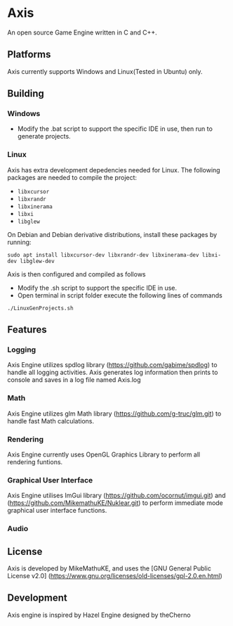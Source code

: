 # Axis
An open source Game Engine written in C and C++.

## Platforms
Axis currently supports Windows and Linux(Tested in Ubuntu) only.

## Building

### Windows
- Modify the .bat script to support the specific IDE in use, then run to generate projects.

### Linux
Axis has extra development depedencies needed for Linux. The following packages are needed to compile the project:

- `libxcursor`
- `libxrandr`
- `libxinerama`
- `libxi`
- `libglew`

On Debian and Debian derivative distributions, install these packages by running:

`sudo apt install libxcursor-dev libxrandr-dev libxinerama-dev libxi-dev libglew-dev`

Axis is then configured and compiled as follows
- Modify the .sh script to support the specific IDE in use.
- Open terminal in script folder execute the following lines of commands
```
./LinuxGenProjects.sh
```

## Features

### Logging
Axis Engine utilizes spdlog library (https://github.com/gabime/spdlog) to handle all logging activities. Axis generates log information
then prints to console and saves in a log file named Axis.log

### Math
Axis Engine utilizes glm Math library (https://github.com/g-truc/glm.git) to handle fast Math calculations.

### Rendering
Axis Engine currently uses OpenGL Graphics Library to perform all rendering funtions.

### Graphical User Interface
Axis Engine utilises ImGui library (https://github.com/ocornut/imgui.git) and (https://github.com/MikemathuKE/Nuklear.git) to perform immediate mode graphical user interface functions.

### Audio

## License
Axis is developed by MikeMathuKE, and uses the [GNU General Public License v2.0] (https://www.gnu.org/licenses/old-licenses/gpl-2.0.en.html)

## Development
Axis engine is inspired by Hazel Engine designed by theCherno
